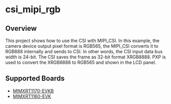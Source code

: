 # csi_mipi_rgb

## Overview
This project shows how to use the CSI with MIPI_CSI. In this example, the
camera device output pixel format is RGB565, the MIPI_CSI converts it to
RGB888 internally and sends to CSI. In other words, the CSI input data bus
width is 24-bit. The CSI saves the frame as 32-bit format XRGB8888. PXP
is used to convert the XRGB8888 to RGB565 and shown in the LCD panel.

## Supported Boards
- [MIMXRT1170-EVKB](../../../_boards/evkbmimxrt1170/driver_examples/csi/mipi_rgb/example_board_readme.md)
- [MIMXRT1160-EVK](../../../_boards/evkmimxrt1160/driver_examples/csi/mipi_rgb/example_board_readme.md)
